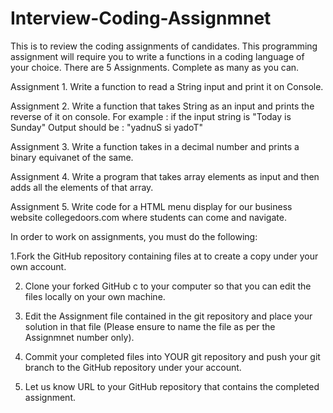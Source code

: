 # Interview-Coding-Assignmnet
This is to review the coding assignments of candidates.
This  programming assignment will require you to write a functions in a coding language of your choice.
There are 5 Assignments. Complete as many as you can.

Assignment 1. 
Write a function to read a String input and print it on Console.

Assignment 2.
Write a function that takes String as an input and prints the reverse of it on console.
For example : if the input string is  "Today is Sunday" Output should be : "yadnuS si yadoT"

Assignment 3.
Write a function takes in a decimal number and prints a binary equivanet of the same.

Assignment 4.
Write a program that takes array elements as input and then adds all the elements of that array.

Assignment 5.
Write code for a HTML menu display for our business website collegedoors.com where students can come and navigate.

In order to work on assignments, you must do the following:

1.Fork the GitHub repository containing files at to create a copy under your own account.

2. Clone your forked GitHub c to your computer so that you can edit the files locally on your own machine.

3. Edit the Assignment file contained in the git repository and place your solution in that file (Please ensure to name the file as per the Assignmnet number only).

4. Commit your completed files into YOUR git repository and push your git branch to the GitHub repository under your account.

5. Let us know URL to your GitHub repository that contains the completed assignment.
